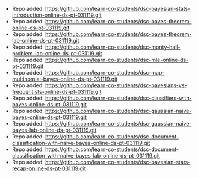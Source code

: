 
- Repo added: https://github.com/learn-co-students/dsc-bayesian-stats-introduction-online-ds-pt-031119.git
- Repo added: https://github.com/learn-co-students/dsc-bayes-theorem-online-ds-pt-031119.git
- Repo added: https://github.com/learn-co-students/dsc-bayes-theorem-lab-online-ds-pt-031119.git
- Repo added: https://github.com/learn-co-students/dsc-monty-hall-problem-lab-online-ds-pt-031119.git
- Repo added: https://github.com/learn-co-students/dsc-mle-online-ds-pt-031119.git
- Repo added: https://github.com/learn-co-students/dsc-map-multinomial-bayes-online-ds-pt-031119.git
- Repo added: https://github.com/learn-co-students/dsc-bayesians-vs-frequentists-online-ds-pt-031119.git
- Repo added: https://github.com/learn-co-students/dsc-classifiers-with-bayes-online-ds-pt-031119.git
- Repo added: https://github.com/learn-co-students/dsc-gaussian-naive-bayes-online-ds-pt-031119.git
- Repo added: https://github.com/learn-co-students/dsc-gaussian-naive-bayes-lab-online-ds-pt-031119.git
- Repo added: https://github.com/learn-co-students/dsc-document-classification-with-naive-bayes-online-ds-pt-031119.git
- Repo added: https://github.com/learn-co-students/dsc-document-classification-with-naive-bayes-lab-online-ds-pt-031119.git
- Repo added: https://github.com/learn-co-students/dsc-bayesian-stats-recap-online-ds-pt-031119.git